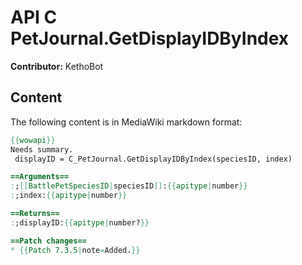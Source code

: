 # API C PetJournal.GetDisplayIDByIndex

**Contributor:** KethoBot

## Content

The following content is in MediaWiki markdown format:

```mediawiki
{{wowapi}}
Needs summary.
 displayID = C_PetJournal.GetDisplayIDByIndex(speciesID, index)

==Arguments==
:;[[BattlePetSpeciesID|speciesID]]:{{apitype|number}}
:;index:{{apitype|number}}

==Returns==
:;displayID:{{apitype|number?}}

==Patch changes==
* {{Patch 7.3.5|note=Added.}}
```